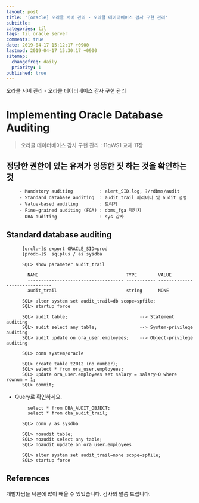 ```yaml
---
layout: post
title: '[oracle] 오라클 서버 관리 - 오라클 데이터베이스 감사 구현 관리'
subtitle: 
categories: til
tags: til oracle server
comments: true
date: 2019-04-17 15:12:17 +0900
lastmod: 2019-04-17 15:30:17 +0900
sitemap:
  changefreq: daily
  priority: 1
published: true
---
```


오라클 서버 관리 - 오라클 데이터베이스 감사 구현 관리<br />

# Implementing Oracle Database Auditing
> 오라클 데이터베이스 감사 구현 관리 : 11gWS1 교재 11장<br>

## 정당한 권한이 있는 유저가 엉뚱한 짓 하는 것을 확인하는 것
```
     - Mandatory auditing          : alert_SID.log, ?/rdbms/audit 
     - Standard database auditing  : audit_trail 파라미터 및 audit 명령
     - Value-based auditing        : 트리거
     - Fine-grained auditing (FGA) : dbms_fga 패키지
     - DBA auditing                : sys 감사
```

## Standard database auditing
```
      [orcl:~]$ export ORACLE_SID=prod
      [prod:~]$  sqlplus / as sysdba
    
      SQL> show parameter audit_trail
    
        NAME                                 TYPE        VALUE
        ------------------------------------ ----------- ------------------------------
        audit_trail                          string      NONE
    
      SQL> alter system set audit_trail=db scope=spfile;
      SQL> startup force
    
      SQL> audit table;                           --> Statement auditing
      SQL> audit select any table;                --> System-privilege auditing
      SQL> audit update on ora_user.employees;    --> Object-privilege auditing
    
      SQL> conn system/oracle
    
      SQL> create table t2012 (no number);
      SQL> select * from ora_user.employees;
      SQL> update ora_user.employees set salary = salary+0 where rownum = 1;
      SQL> commit;
```
     
* Query로 확인하세요.
```
        select * from DBA_AUDIT_OBJECT;
        select * from dba_audit_trail;
    
      SQL> conn / as sysdba
    
      SQL> noaudit table; 
      SQL> noaudit select any table;  
      SQL> noaudit update on ora_user.employees 
    
      SQL> alter system set audit_trail=none scope=spfile;
      SQL> startup force
```

## References
개발자님들 덕분에 많이 배울 수 있었습니다. 감사의 말씀 드립니다.<br/>